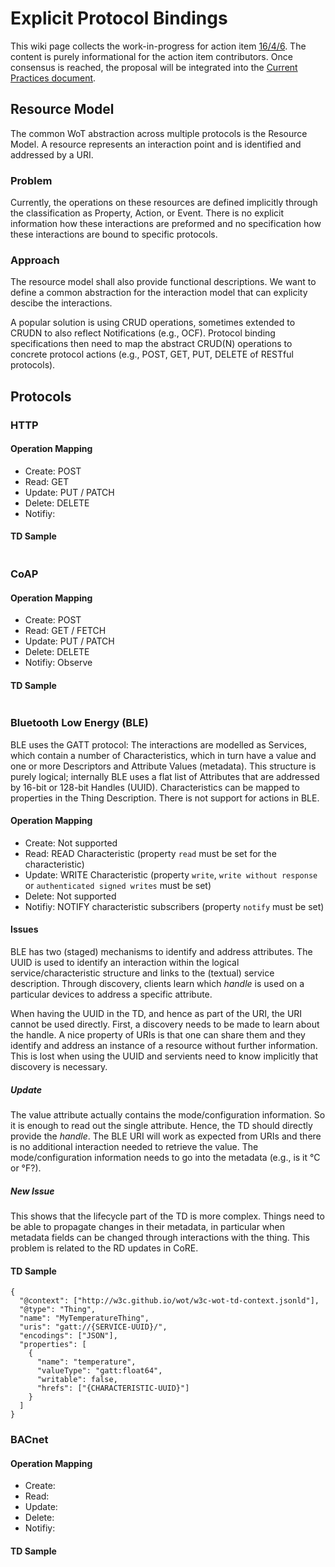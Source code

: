 # Explicit Protocol Bindings

This wiki page collects the work-in-progress for action item [16/4/6](https://www.w3.org/WoT/IG/wiki/IG_WebConf).
The content is purely informational for the action item contributors.
Once consensus is reached, the proposal will be integrated into the [Current Practices document](http://w3c.github.io/wot/current-practices/wot-practices.html).

## Resource Model

The common WoT abstraction across multiple protocols is the Resource Model.
A resource represents an interaction point and is identified and addressed by a URI.

### Problem

Currently, the operations on these resources are defined implicitly through the classification as Property, Action, or Event.
There is no explicit information how these interactions are preformed and no specification how these interactions are bound to specific protocols.

### Approach

The resource model shall also provide functional descriptions.
We want to define a common abstraction for the interaction model that can explicity descibe the interactions.

A popular solution is using CRUD operations, sometimes extended to CRUDN to also reflect Notifications (e.g., OCF).
Protocol binding specifications then need to map the abstract CRUD(N) operations to concrete protocol actions (e.g., POST, GET, PUT, DELETE of RESTful protocols).

## Protocols

### HTTP

#### Operation Mapping

* Create: POST
* Read: GET
* Update: PUT / PATCH
* Delete: DELETE
* Notifiy: 

#### TD Sample

```

```

### CoAP

#### Operation Mapping

* Create: POST
* Read: GET / FETCH
* Update: PUT / PATCH
* Delete: DELETE
* Notifiy: Observe

#### TD Sample

```

```

### Bluetooth Low Energy (BLE)

BLE uses the GATT protocol: The interactions are modelled as Services, which contain a number of Characteristics, which in turn have a value and one or more Descriptors and Attribute Values (metadata). This structure is purely logical; internally BLE uses a flat list of Attributes that are addressed by 16-bit or 128-bit Handles (UUID). Characteristics can be mapped to properties in the Thing Description. There is not support for actions in BLE.

#### Operation Mapping

* Create: Not supported
* Read: READ Characteristic (property `read` must be set for the characteristic)
* Update: WRITE Characteristic (property `write`, `write without response` or `authenticated signed writes` must be set)
* Delete: Not supported
* Notifiy: NOTIFY characteristic subscribers (property `notify` must be set)

#### Issues

BLE has two (staged) mechanisms to identify and address attributes. The UUID is used to identify an interaction within the logical service/characteristic structure and links to the (textual) service description. Through discovery, clients learn which *handle* is used on a particular devices to address a specific attribute.

When having the UUID in the TD, and hence as part of the URI, the URI cannot be used directly. First, a discovery needs to be made to learn about the handle. A nice property of URIs is that one can share them and they identify and address an instance of a resource without further information. This is lost when using the UUID and servients need to know implicitly that discovery is necessary.

##### Update
The value attribute actually contains the mode/configuration information. So it is enough to read out the single attribute.
Hence, the TD should directly provide the *handle*. The BLE URI will work as expected from URIs and there is no additional interaction needed to retrieve the value. The mode/configuration information needs to go into the metadata (e.g., is it °C or °F?).

##### New Issue
This shows that the lifecycle part of the TD is more complex. Things need to be able to propagate changes in their metadata, in particular when metadata fields can be changed through interactions with the thing. This problem is related to the RD updates in CoRE.

#### TD Sample

```
{
  "@context": ["http://w3c.github.io/wot/w3c-wot-td-context.jsonld"],
  "@type": "Thing",
  "name": "MyTemperatureThing",
  "uris": "gatt://{SERVICE-UUID}/",
  "encodings": ["JSON"],
  "properties": [
    {
      "name": "temperature",
      "valueType": "gatt:float64",
      "writable": false,
      "hrefs": ["{CHARACTERISTIC-UUID}"]
    }
  ]
}
```

### BACnet

#### Operation Mapping

* Create: 
* Read: 
* Update: 
* Delete: 
* Notifiy: 

#### TD Sample

```

```
